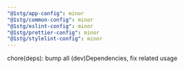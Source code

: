 ```yaml
---
"@1stg/app-config": minor
"@1stg/common-config": minor
"@1stg/eslint-config": minor
"@1stg/prettier-config": minor
"@1stg/stylelint-config": minor
---
```


chore(deps): bump all (dev)Dependencies, fix related usage

